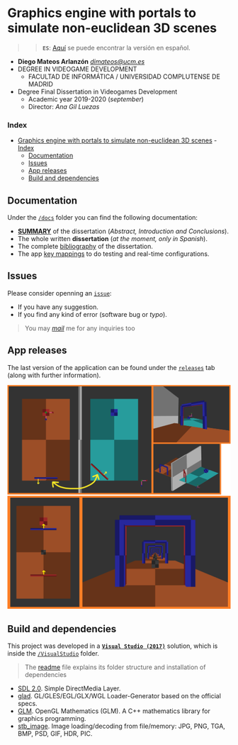 # Graphics engine with portals to simulate non-euclidean 3D scenes

> > **`ES`**: [Aquí](./README%20-%20ES.md) se puede encontrar la versión en español.

* **Diego Mateos Arlanzón** *dimateos@ucm.es*
* DEGREE IN VIDEOGAME DEVELOPMENT
	* FACULTAD DE INFORMÁTICA /  UNIVERSIDAD COMPLUTENSE DE MADRID
* Degree Final Dissertation in Videogames Development
	* Academic year 2019-2020 (*september*)
	* Director: *Ana Gil Luezas*

### Index
- [Graphics engine with portals to simulate non-euclidean 3D scenes](#graphics-engine-with-portals-to-simulate-non-euclidean-3d-scenes)
		- [Index](#index)
	- [Documentation](#documentation)
	- [Issues](#issues)
	- [App releases](#app-releases)
	- [Build and dependencies](#build-and-dependencies)

## Documentation

Under the [`/docs`](./Docs) folder you can find the following documentation:

* [**SUMMARY**](./Docs/summary%20-%20EN.md) of the dissertation (*Abstract, Introduction and Conclusions*).
* The whole written **dissertation** (*at the moment, only in Spanish*).
* The complete [bibliography](./Docs/bibliography.md) of the dissertation.
* The app [key mappings](./Docs/keyMapping%20-%20EN.md) to do testing and real-time configurations.

## Issues

Please consider openning an [`issue`](https://github.com/dimateos/TFG_Portals/issues):
* If you have any suggestion.
* If you find any kind of error (software bug or *typo*).

> You may [*mail*](https://github.com/dimateos) me for any inquiries too

## App releases

The last version of the application can be found under the  [`releases`](https://github.com/dimateos/TFG_Portals/releases) tab (along with further information).

![sample0](./Docs/sample0.png)
![sample1](./Docs/sample1.png)

## Build and dependencies

This project was developed in a [**`Visual Studio (2017)`**](https://visualstudio.microsoft.com/es/) solution, which is inside the [`/VisualStudio`](./VisualStudio) folder.

> The [readme](./VisualStudio/README.md) file explains its folder structure and installation of dependencies

* [SDL 2.0](https://wiki.libsdl.org/FrontPage). Simple DirectMedia Layer.
* [glad](https://github.com/Dav1dde/glad). GL/GLES/EGL/GLX/WGL Loader-Generator based on the official specs.
* [GLM](https://glm.g-truc.net/0.9.9/index.html). OpenGL Mathematics (GLM). A C++ mathematics library for graphics programming.
* [stb_image](https://github.com/nothings/stb). Image loading/decoding from file/memory: JPG, PNG, TGA, BMP, PSD, GIF, HDR, PIC.
